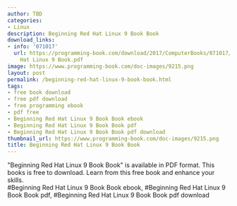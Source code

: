 ```yaml
---
author: TBD
categories:
- Linux
description: Beginning Red Hat Linux 9 Book Book
download_links:
- info: '071017'
  url: https://programming-book.com/download/2017/ComputerBooks/071017/Beginning Red
    Hat Linux 9 Book.pdf
image: https://www.programming-book.com/doc-images/9215.png
layout: post
permalink: /beginning-red-hat-linux-9-book-book.html
tags:
- free book download
- free pdf download
- free programming ebook
- pdf free
- Beginning Red Hat Linux 9 Book Book ebook
- Beginning Red Hat Linux 9 Book Book pdf
- Beginning Red Hat Linux 9 Book Book pdf download
thumbnail_url: https://www.programming-book.com/doc-images/9215.png
title: Beginning Red Hat Linux 9 Book Book
---
```


 
<div class="item-desc text-justify">
  "Beginning Red Hat Linux 9 Book Book" is available in PDF format. This books is free to download. Learn from this free book and enhance your skills.
  <br>
  #Beginning Red Hat Linux 9 Book Book ebook, #Beginning Red Hat Linux 9 Book Book pdf, #Beginning Red Hat Linux 9 Book Book pdf download
</div>